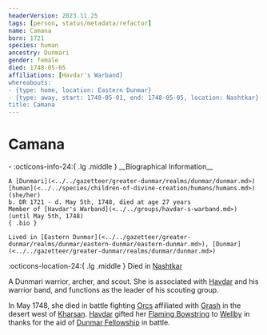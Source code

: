 ```yaml
---
headerVersion: 2023.11.25
tags: [person, status/metadata/refactor]
name: Camana
born: 1721
species: human
ancestry: Dunmari
gender: female
died: 1748-05-05
affiliations: [Havdar's Warband]
whereabouts:
- {type: home, location: Eastern Dunmar}
- {type: away, start: 1748-05-01, end: 1748-05-05, location: Nashtkar}
title: Camana
---
```

# Camana
<div class="grid cards ext-narrow-margin ext-one-column" markdown>
- :octicons-info-24:{ .lg .middle } __Biographical Information__

    A [Dunmari](<../../gazetteer/greater-dunmar/realms/dunmar/dunmar.md>) [human](<../../species/children-of-divine-creation/humans/humans.md>) (she/her)  
    b. DR 1721 - d. May 5th, 1748, died at age 27 years  
    Member of [Havdar's Warband](<../../groups/havdar-s-warband.md>) (until May 5th, 1748)  
    { .bio }

    Lived in [Eastern Dunmar](<../../gazetteer/greater-dunmar/realms/dunmar/eastern-dunmar/eastern-dunmar.md>), [Dunmar](<../../gazetteer/greater-dunmar/realms/dunmar/dunmar.md>)
</div>

:octicons-location-24:{ .lg .middle } Died in [Nashtkar](<../../gazetteer/greater-dunmar/dunmari-basin/nashtkar.md>)




A Dunmari warrior, archer, and scout. She is associated with [Havdar](<./havdar.md>) and his warrior band, and functions as the leader of his scouting group. 


In May 1748, she died in battle fighting [Orcs](<../../species/children-of-the-embodied-gods/orcs/orcs.md>) affiliated with [Grash](<../other-nonhumans/grash.md>) in the desert west of [Kharsan](<../../gazetteer/greater-dunmar/dunmari-basin/kharsan.md>). [Havdar](<./havdar.md>) gifted her [Flaming Bowstring](<../../campaigns/dunmari-frontier/treasure/flaming-bowstring.md>) to [Wellby](<../pcs/dunmar-fellowship/wellby.md>) in thanks for the aid of [Dunmar Fellowship](<../pcs/dunmar-fellowship/dunmar-fellowship.md>) in battle. 
